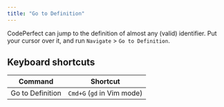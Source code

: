 ```yaml
---
title: "Go to Definition"
---
```


CodePerfect can jump to the definition of almost any (valid) identifier. Put
your cursor over it, and run `Navigate` &gt; `Go to Definition`.

## Keyboard shortcuts

| Command          | Shortcut                   |
| ---------------- | -------------------------- |
| Go to Definition | `Cmd+G` (`gd` in Vim mode) |
